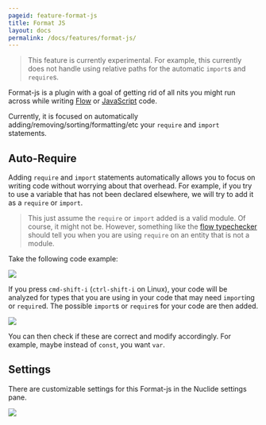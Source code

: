 ```yaml
---
pageid: feature-format-js
title: Format JS
layout: docs
permalink: /docs/features/format-js/
---
```


> This feature is currently experimental. For example, this currently does not handle using relative
> paths for the automatic `import`s and `require`s.

Format-js is a plugin with a goal of getting rid of all nits you might run across while writing
[Flow](/nuclide/docs/languages/flow) or [JavaScript](/nuclide/docs/langauges/other/#javascript) code.

Currently, it is focused on automatically adding/removing/sorting/formatting/etc your `require` and
`import` statements.

## Auto-Require

Adding `require` and `import` statements automatically allows you to focus on writing code without
worrying about that overhead. For example, if you try to use a variable that has not been declared
elsewhere, we will try to add it as a `require` or `import`.

> This just assume the `require` or `import` added is a valid module. Of course, it might not be.
> However, something like the [flow typechecker](/nuclide/docs/languages/flow) should tell you when you are
> using `require` on an entity that is not a module.

Take the following code example:

![](/nuclide/static/images/docs/feature-format-js-before.png)

If you press `cmd-shift-i` (`ctrl-shift-i` on Linux), your code will be analyzed for types that
you are using in your code that may need `import`ing or `require`d. The possible `import`s or
`require`s for your code are then added.

![](/nuclide/static/images/docs/feature-format-js-after.png)

You can then check if these are correct and modify accordingly. For example, maybe instead of
`const`, you want `var`.

## Settings

There are customizable settings for this Format-js in the Nuclide settings pane.

![](/nuclide/static/images/docs/feature-format-js-settings.png)
